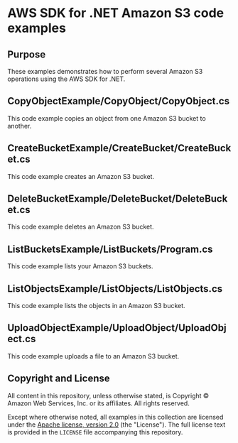 # AWS SDK for .NET Amazon S3 code examples

## Purpose

These examples demonstrates how to perform several 
Amazon S3 operations using the AWS SDK for .NET.

## CopyObjectExample/CopyObject/CopyObject.cs

This code example copies an object from one Amazon S3 bucket to another.

## CreateBucketExample/CreateBucket/CreateBucket.cs

This code example creates an Amazon S3 bucket.

## DeleteBucketExample/DeleteBucket/DeleteBucket.cs

This code example deletes an Amazon S3 bucket.

## ListBucketsExample/ListBuckets/Program.cs

This code example lists your Amazon S3 buckets.

## ListObjectsExample/ListObjects/ListObjects.cs

This code example lists the objects in an Amazon S3 bucket.

## UploadObjectExample/UploadObject/UploadObject.cs

This code example uploads a file to an Amazon S3 bucket.

## Copyright and License

All content in this repository, unless otherwise stated, is 
Copyright © Amazon Web Services, Inc. or its affiliates. All rights reserved.

Except where otherwise noted, all examples in this collection are licensed under the [Apache
license, version 2.0](https://www.apache.org/licenses/LICENSE-2.0) (the "License"). The full
license text is provided in the `LICENSE` file accompanying this repository.